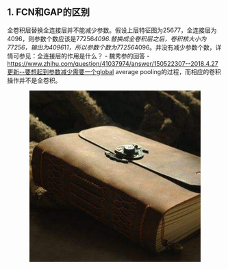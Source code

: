 ## 1. FCN和GAP的区别  

全卷积层替换全连接层并不能减少参数。假设上层特征图为256*7*7，全连接层为4096，则参数个数应该是7*7*256*4096.替换成全卷积层之后，卷积核大小为7*7*256，输出为4096*1*1，所以参数个数为7*7*256*4096。并没有减少参数个数，详情可参见：全连接层的作用是什么？ - 魏秀参的回答 - https://www.zhihu.com/question/41037974/answer/150522307--2018.4.27更新--要想起到参数减少需要一个global average pooling的过程，而相应的卷积操作并不是全卷积。  

<p align="center">
  <img src="Image/note.jpeg" alt="samples" width="400px">
</p>

